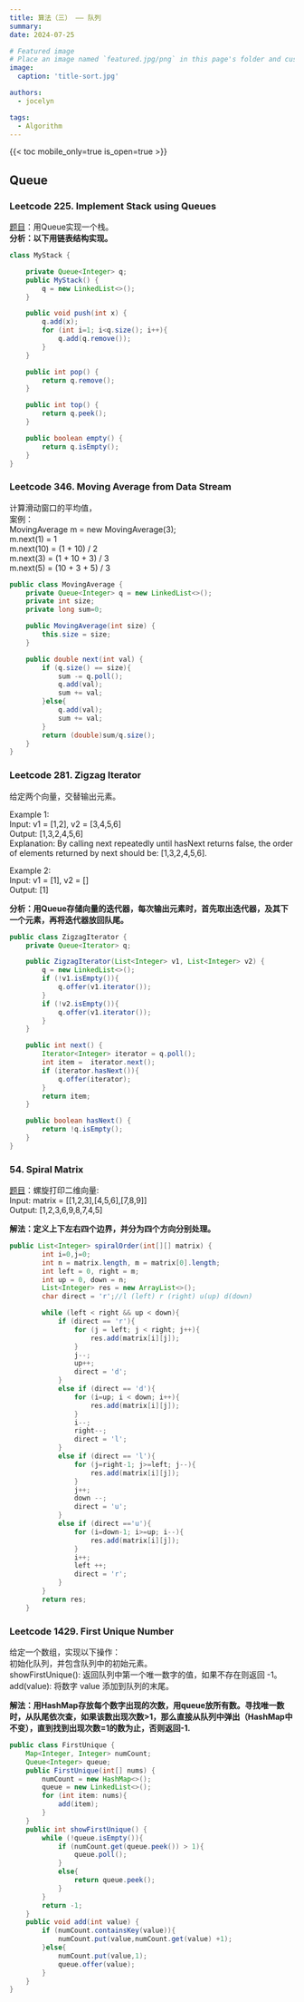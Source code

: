 ```yaml
---
title: 算法（三） —— 队列
summary: 
date: 2024-07-25

# Featured image
# Place an image named `featured.jpg/png` in this page's folder and customize its options here.
image:
  caption: 'title-sort.jpg'

authors:
  - jocelyn

tags:
  - Algorithm
---
```



{{< toc mobile_only=true is_open=true >}}


## Queue


### Leetcode 225. Implement Stack using Queues

[题目](https://leetcode.com/problems/implement-stack-using-queues/)：用Queue实现一个栈。<br> **分析：以下用链表结构实现。**
```java
class MyStack {

    private Queue<Integer> q;
    public MyStack() {
        q = new LinkedList<>();
    }

    public void push(int x) {
        q.add(x);
        for (int i=1; i<q.size(); i++){
            q.add(q.remove());
        }
    }

    public int pop() {
        return q.remove();
    }

    public int top() {
        return q.peek();
    }

    public boolean empty() {
        return q.isEmpty();
    }
}

```
### Leetcode 346. Moving Average from Data Stream
计算滑动窗口的平均值，<br>案例：<br>MovingAverage m = new MovingAverage(3);<br>
m.next(1) = 1<br>
m.next(10) = (1 + 10) / 2<br>
m.next(3) = (1 + 10 + 3) / 3<br>
m.next(5) = (10 + 3 + 5) / 3<br>
```java
public class MovingAverage {
    private Queue<Integer> q = new LinkedList<>();
    private int size;
    private long sum=0;

    public MovingAverage(int size) {
        this.size = size;
    }

    public double next(int val) {
        if (q.size() == size){
            sum -= q.poll();
            q.add(val);
            sum += val;
        }else{
            q.add(val);
            sum += val;
        }
        return (double)sum/q.size();
    }
}
```

### Leetcode 281. Zigzag Iterator
给定两个向量，交替输出元素。

Example 1:<br>
Input: v1 = [1,2], v2 = [3,4,5,6]<br>
Output: [1,3,2,4,5,6]<br>
Explanation: By calling next repeatedly until hasNext returns false, the order of elements returned by next should be: [1,3,2,4,5,6].

Example 2:<br>
Input: v1 = [1], v2 = []<br>
Output: [1]<br>

**分析：用Queue存储向量的迭代器，每次输出元素时，首先取出迭代器，及其下一个元素，再将迭代器放回队尾。**

```java
public class ZigzagIterator {
    private Queue<Iterator> q;

    public ZigzagIterator(List<Integer> v1, List<Integer> v2) {
        q = new LinkedList<>();
        if (!v1.isEmpty()){
            q.offer(v1.iterator());
        }
        if (!v2.isEmpty()){
            q.offer(v1.iterator());
        }
    }

    public int next() {
        Iterator<Integer> iterator = q.poll();
        int item =  iterator.next();
        if (iterator.hasNext()){
            q.offer(iterator);
        }
        return item;
    }

    public boolean hasNext() {
        return !q.isEmpty();
    }
}
```

### 54. Spiral Matrix
[题目](https://leetcode.com/problems/spiral-matrix/description/)：螺旋打印二维向量:<br>
Input: matrix = [[1,2,3],[4,5,6],[7,8,9]]<br>
Output: [1,2,3,6,9,8,7,4,5]

**解法：定义上下左右四个边界，并分为四个方向分别处理。**
```java
public List<Integer> spiralOrder(int[][] matrix) {
        int i=0,j=0;
        int n = matrix.length, m = matrix[0].length;
        int left = 0, right = m;
        int up = 0, down = n;
        List<Integer> res = new ArrayList<>();
        char direct = 'r';//l (left) r (right) u(up) d(down)

        while (left < right && up < down){
            if (direct == 'r'){
                for (j = left; j < right; j++){
                    res.add(matrix[i][j]);
                }
                j--;
                up++;
                direct = 'd';
            }
            else if (direct == 'd'){
                for (i=up; i < down; i++){
                    res.add(matrix[i][j]);
                }
                i--;
                right--;
                direct = 'l';
            }
            else if (direct == 'l'){
                for (j=right-1; j>=left; j--){
                    res.add(matrix[i][j]);
                }
                j++;
                down --;
                direct = 'u';
            }
            else if (direct =='u'){
                for (i=down-1; i>=up; i--){
                    res.add(matrix[i][j]);
                }
                i++;
                left ++;
                direct = 'r';
            }
        }
        return res;
    }
```

### Leetcode 1429. First Unique Number
给定一个数组，实现以下操作：
<br>初始化队列，并包含队列中的初始元素。<br>
showFirstUnique(): 返回队列中第一个唯一数字的值，如果不存在则返回 -1。
<br>add(value): 将数字 value 添加到队列的末尾。

**解法：用HashMap存放每个数字出现的次数，用queue放所有数。寻找唯一数时，从队尾依次查，如果该数出现次数>1，那么直接从队列中弹出（HashMap中不变），直到找到出现次数=1的数为止，否则返回-1.**
```java
public class FirstUnique {
    Map<Integer, Integer> numCount;
    Queue<Integer> queue;
    public FirstUnique(int[] nums) {
        numCount = new HashMap<>();
        queue = new LinkedList<>();
        for (int item: nums){
            add(item);
        }
    }
    public int showFirstUnique() {
        while (!queue.isEmpty()){
            if (numCount.get(queue.peek()) > 1){
                queue.poll();
            }
            else{
                return queue.peek();
            }
        }
        return -1;
    }
    public void add(int value) {
        if (numCount.containsKey(value)){
            numCount.put(value,numCount.get(value) +1);
        }else{
            numCount.put(value,1);
            queue.offer(value);
        }
    }
}

```